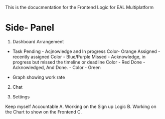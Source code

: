 This is the docucmentation for the Frontend Logic for EAL Multiplatform

# Side- Panel


1. Dashboard
Arrangement

* Task 
Pending - Acjnowledge and In progress Color- Orange
Assigned - recently assigned  Color - Blue/Purple
Missed - Acknowledge, in progress but missed the timeline or deadline Color - Red
Done - Acknowledged, And Done. - Color - Green

* Graph showing work rate

2. Chat


3. Settings

Keep myself Accountable
A. Working on the Sign up Logic
B. Working on the Chart to show on the Frontend
C. 